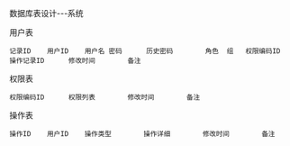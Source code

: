 数据库表设计---系统

用户表

	记录ID	用户ID	用户名	密码		历史密码		角色	组	权限编码ID		操作记录ID		修改时间		备注
	
	
权限表

	权限编码ID		权限列表		修改时间		备注
	
	
操作表

	操作ID	用户ID	操作类型		操作详细		修改时间		备注